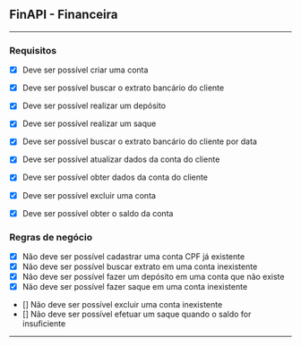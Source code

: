 ## FinAPI - Financeira

---

### Requisitos
- [x] Deve ser possível criar uma conta
- [x] Deve ser possível buscar o extrato bancário do cliente
- [x] Deve ser possível realizar um depósito
- [x] Deve ser possível realizar um saque
- [x] Deve ser possível buscar o extrato bancário do cliente por data
- [x] Deve ser possível atualizar dados da conta do cliente
- [x] Deve ser possível obter dados da conta do cliente
- [x] Deve ser possível excluir uma conta
- [x] Deve ser possível obter o saldo da conta


### Regras de negócio
- [x] Não deve ser possível cadastrar uma conta CPF já existente
- [x] Não deve ser possível buscar extrato em uma conta inexistente
- [x] Não deve ser possível fazer um depósito em uma conta que não existe
- [x] Não deve ser possível fazer saque em uma conta inexistente
- [] Não deve ser possível excluir uma conta inexistente
- [] Não deve ser possível efetuar um saque quando o saldo for insuficiente


---





